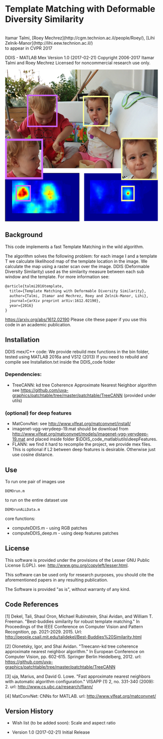 # Template Matching with Deformable Diversity Similarity
<br>
Itamar Talmi,
[Roey Mechrez](http://cgm.technion.ac.il/people/Roey/),
[Lihi Zelnik-Manor](http://lihi.eew.technion.ac.il/)
<br>
to appear in CVPR 2017


DDIS - MATLAB Mex Version 1.0 (2017-02-21)
Copyright 2006-2017 Itamar Talmi and Roey Mechrez Licensed for noncommercial research use only.

<div align='center'>
  <img src='example.png' height="500px">
</div>

  

## Background

This code implements a fast Template Matching in the wild algorithm.

The algorithm solves the following problem: for each image I and a template T we calculate likelihood map of the template location in the image. We calculate the map using a raster scan over the image. 
DDIS (Deformable Diversity Similarity) used as the similarity measure between each sub window and the template.
For more information see:
```
@article{talmi2016template,
  title={Template Matching with Deformable Diversity Similarity},
  author={Talmi, Itamar and Mechrez, Roey and Zelnik-Manor, Lihi},
  journal={arXiv preprint arXiv:1612.02190},
  year={2016}
}
```

https://arxiv.org/abs/1612.02190
Please cite these paper if you use this code in an academic publication.


## Installation

DDIS mex/C++ code:
We provide rebuild mex functions in the bin folder, 
tested using MATLAB 2016a and VS12 (2013)
If you need to rebuild and compile see Installation.txt inside the DDIS_code folder

### Dependencies:
 
 - TreeCANN: kd tree Coherence Approximate Nearest Neighbor algorithm
            see https://github.com/uva-graphics/patchtable/tree/master/patchtable/TreeCANN
			(provided under utils)
			
### (optional) for deep features
 
 - MatConvNet: see http://www.vlfeat.org/matconvnet/install/
 - imagenet-vgg-verydeep-19.mat should be download from http://www.vlfeat.org/matconvnet/models/imagenet-vgg-verydeep-19.mat and placed inside folder $\DDIS_code_matlab\utils\deepFeatures.
 - FLANN: we find it hard to recomplie the project, we provide mex files. This is optional
            if L2 between deep features is desirable. Otherwise just use cosine distance.




## Use

To run one pair of images use 
```
DEMOrun.m
```
to run on the entire dataset use 
```
DEMOrunALLData.m
```
core functions:
 - computeDDIS.m - using RGB patches
 - computeDDIS_deep.m - using deep features patches


## License

   This software is provided under the provisions of the Lesser GNU Public License (LGPL). 
   see: http://www.gnu.org/copyleft/lesser.html.

   This software can be used only for research purposes, you should cite
   the aforementioned papers in any resulting publication.

   The Software is provided "as is", without warranty of any kind.


## Code References

[1] Dekel, Tali, Shaul Oron, Michael Rubinstein, Shai Avidan, and William T. Freeman. "Best-buddies similarity for robust template matching." In Proceedings of the IEEE Conference on Computer Vision and Pattern Recognition, pp. 2021-2029. 2015. Url: http://people.csail.mit.edu/talidekel/Best-Buddies%20Similarity.html

[2] Olonetsky, Igor, and Shai Avidan. "Treecann-kd tree coherence approximate nearest neighbor algorithm." In European Conference on Computer Vision, pp. 602-615. Springer Berlin Heidelberg, 2012. url: https://github.com/uva-graphics/patchtable/tree/master/patchtable/TreeCANN

[3] uja, Marius, and David G. Lowe. "Fast approximate nearest neighbors with automatic algorithm configuration." VISAPP (1) 2, no. 331-340 (2009): 2. url: http://www.cs.ubc.ca/research/flann/

[4] MatConvNet: CNNs for MATLAB. url: http://www.vlfeat.org/matconvnet/


## Version History

* Wish list (to be added soon): 
   Scale and aspect ratio

* Version 1.0 (2017-02-21)
   Initial Release
